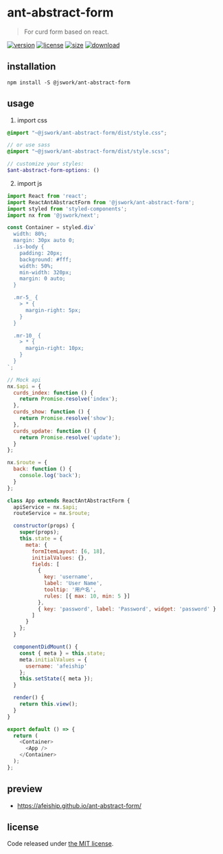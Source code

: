 # ant-abstract-form
> For curd form based on react.

[![version][version-image]][version-url]
[![license][license-image]][license-url]
[![size][size-image]][size-url]
[![download][download-image]][download-url]

## installation
```shell
npm install -S @jswork/ant-abstract-form
```

## usage
1. import css
  ```scss
  @import "~@jswork/ant-abstract-form/dist/style.css";

  // or use sass
  @import "~@jswork/ant-abstract-form/dist/style.scss";

  // customize your styles:
  $ant-abstract-form-options: ()
  ```
2. import js
  ```js
  import React from 'react';
  import ReactAntAbstractForm from '@jswork/ant-abstract-form';
  import styled from 'styled-components';
  import nx from '@jswork/next';

  const Container = styled.div`
    width: 80%;
    margin: 30px auto 0;
    .is-body {
      padding: 20px;
      background: #fff;
      width: 50%;
      min-width: 320px;
      margin: 0 auto;
    }

    .mr-5_ {
      > * {
        margin-right: 5px;
      }
    }

    .mr-10_ {
      > * {
        margin-right: 10px;
      }
    }
  `;

  // Mock api
  nx.$api = {
    curds_index: function () {
      return Promise.resolve('index');
    },
    curds_show: function () {
      return Promise.resolve('show');
    },
    curds_update: function () {
      return Promise.resolve('update');
    }
  };

  nx.$route = {
    back: function () {
      console.log('back');
    }
  };

  class App extends ReactAntAbstractForm {
    apiService = nx.$api;
    routeService = nx.$route;

    constructor(props) {
      super(props);
      this.state = {
        meta: {
          formItemLayout: [6, 18],
          initialValues: {},
          fields: [
            {
              key: 'username',
              label: 'User Name',
              tooltip: '用户名',
              rules: [{ max: 10, min: 5 }]
            },
            { key: 'password', label: 'Password', widget: 'password' }
          ]
        }
      };
    }

    componentDidMount() {
      const { meta } = this.state;
      meta.initialValues = {
        username: 'afeiship'
      };
      this.setState({ meta });
    }

    render() {
      return this.view();
    }
  }

  export default () => {
    return (
      <Container>
        <App />
      </Container>
    );
  };

  ```

## preview
- https://afeiship.github.io/ant-abstract-form/

## license
Code released under [the MIT license](https://github.com/afeiship/ant-abstract-form/blob/master/LICENSE.txt).

[version-image]: https://img.shields.io/npm/v/@jswork/ant-abstract-form
[version-url]: https://npmjs.org/package/@jswork/ant-abstract-form

[license-image]: https://img.shields.io/npm/l/@jswork/ant-abstract-form
[license-url]: https://github.com/afeiship/ant-abstract-form/blob/master/LICENSE.txt

[size-image]: https://img.shields.io/bundlephobia/minzip/@jswork/ant-abstract-form
[size-url]: https://github.com/afeiship/ant-abstract-form/blob/master/dist/ant-abstract-form.min.js

[download-image]: https://img.shields.io/npm/dm/@jswork/ant-abstract-form
[download-url]: https://www.npmjs.com/package/@jswork/ant-abstract-form
